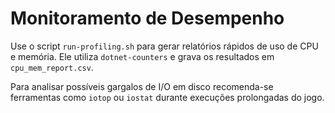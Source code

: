 # Monitoramento de Desempenho

Use o script `run-profiling.sh` para gerar relatórios rápidos de uso de CPU e memória.
Ele utiliza `dotnet-counters` e grava os resultados em `cpu_mem_report.csv`.

Para analisar possíveis gargalos de I/O em disco recomenda-se ferramentas como `iotop` ou `iostat` durante execuções prolongadas do jogo.
